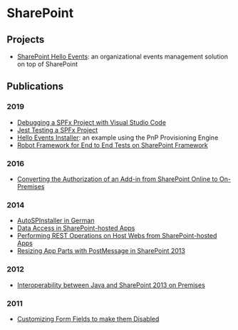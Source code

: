 # SharePoint

## Projects

- [SharePoint Hello Events](https://github.com/leberns/sp-hello-events): an organizational events management solution on top of SharePoint

## Publications

### 2019

- [Debugging a SPFx Project with Visual Studio Code](https://github.com/leberns/sp-hello-events/wiki/Debugging-a-SPFx-Project-with-Visual-Studio-Code)
- [Jest Testing a SPFx Project](https://github.com/leberns/sp-hello-events/wiki/Jest-Testing-a-SPFx-Project)
- [Hello Events Installer](https://github.com/leberns/sp-hello-events/tree/master/installers/hello-events-installer): an example using the PnP Provisioning Engine
- [Robot Framework for End to End Tests on SharePoint Framework](https://github.com/leberns/sp-hello-events/wiki/Robot-Framework-for-End-to-End-Tests-on-SharePoint-Framework)

### 2016

- [Converting the Authorization of an Add-in from SharePoint Online to On-Premises](http://workingwithsharepoint.blogspot.com/2016/03/convert-add-in-from-sharepoint-online.html)

### 2014

- [AutoSPInstaller in German](http://workingwithsharepoint.blogspot.com/2014/09/autospinstaller-in-german.html)
- [Data Access in SharePoint-hosted Apps](https://blog2.ctp.com/data-access-in-sharepoint-hosted-apps/)
- [Performing REST Operations on Host Webs from SharePoint-hosted Apps](https://blog2.ctp.com/performing-rest-operations-on-host-webs-from-sharepoint-hosted-apps/)
- [Resizing App Parts with PostMessage in SharePoint 2013](https://blog2.ctp.com/resizing-app-parts-with-postmessage-in-sharepoint-2013/)

### 2012

- [Interoperability between Java and SharePoint 2013 on Premises](https://blog.ch.atosconsulting.com/interoperability-between-java-and-sharepoint-2013-on-premises/)

### 2011

- [Customizing Form Fields to make them Disabled](http://workingwithsharepoint.blogspot.com/2011/02/disabling-custom-fields-in-sharepoint.html)
